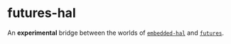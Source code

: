 futures-hal
===========

An **experimental** bridge between the worlds of [`embedded-hal`][] and
[`futures`][].

[`embedded-hal`]: https://github.com/japaric/embedded-hal
[`futures`]: https://github.com/rust-lang-nursery/futures-rs
